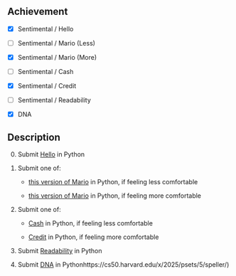 ## Achievement




- [x] Sentimental / Hello 

- [ ] Sentimental / Mario (Less)

- [x] Sentimental / Mario (More)

- [ ] Sentimental / Cash

- [x] Sentimental / Credit

- [ ] Sentimental / Readability

- [x] DNA



## Description




0. Submit [Hello](https://cs50.harvard.edu/x/2025/psets/6/hello/) in Python

1. Submit one of:

   - [this version of Mario](https://cs50.harvard.edu/x/2025/psets/6/mario/less/) in Python, if feeling less comfortable

   - [this version of Mario](https://cs50.harvard.edu/x/2025/psets/6/mario/more/) in Python, if feeling more comfortable

2. Submit one of:

   - [Cash](https://cs50.harvard.edu/x/2025/psets/6/cash/) in Python, if feeling less comfortable

   - [Credit](https://cs50.harvard.edu/x/2025/psets/6/credit/) in Python, if feeling more comfortable

3. Submit [Readability](https://cs50.harvard.edu/x/2025/psets/6/readability/) in Python

4. Submit [DNA](https://cs50.harvard.edu/x/2025/psets/6/dna/) in Pythonhttps://cs50.harvard.edu/x/2025/psets/5/speller/)
